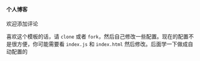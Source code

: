 #### 个人博客

欢迎添加评论

喜欢这个模板的话，请 `clone` 或者 `fork`，然后自己修改一些配置。现在的配置不是很方便，你可能需要看 `index.js` 和 `index.html` 然后修改。后面学一下做成自动配置的

